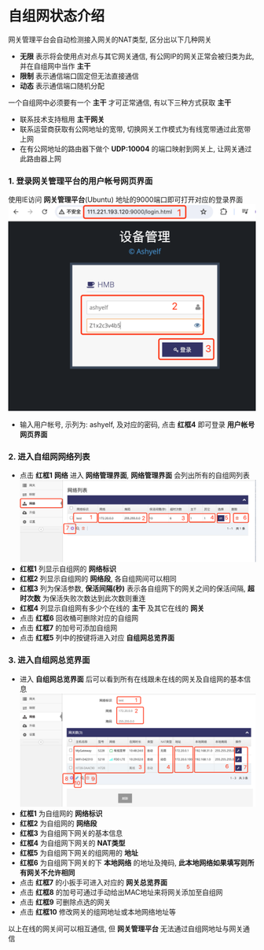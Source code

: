 

# 自组网状态介绍   

网关管理平台会自动检测接入网关的NAT类型, 区分出以下几种网关   
- **无限** 表示将会使用点对点与其它网关通信, 有公网IP的网关正常会被归类为此, 并在自组网中当作 **主干**  
- **限制** 表示通信端口固定但无法直接通信   
- **动态** 表示通信端口随机分配   

一个自组网中必须要有一个 **主干** 才可正常通信, 有以下三种方式获取 **主干**  
- 联系技术支持租用 **主干网关**   
- 联系运营商获取有公网地址的宽带, 切换网关工作模式为有线宽带通过此宽带上网   
- 在有公网地址的路由器下做个 **UDP:10004** 的端口映射到网关上, 让网关通过此路由器上网   


### 1. 登录网关管理平台的用户帐号网页界面   

使用IE访问 **网关管理平台**(Ubuntu) 地址的9000端口即可打开对应的登录界面   
![avatar](./ashyelf_login_cn.jpg)   
- 输入用户帐号, 示列为: ashyelf, 及对应的密码, 点击 **红框4** 即可登录 **用户帐号网页界面**   

### 2. 进入自组网网络列表  

- 点击 **红框1** **网络** 进入 **网络管理界面**,  **网络管理界面** 会列出所有的自组网列表   
![avatar](./network_status_cn.jpg)    
- **红框1** 列显示自组网的 **网络标识**   
- **红框2** 列显示自组网的 **网络段**, 各自组网间可以相同  
- **红框3** 列为保活参数, **保活间隔(秒)** 表示各自组网下的网关之间的保活间隔, **超时次数** 为保活失败次数达到此次数则重连   
- **红框4** 列显示自组网有多少个在线的 **主干** 及其它在线的 **网关**   
- 点击 **红框6** 回收桶可删除对应的自组网      
- 点击 **红框7** 的加号可添加自组网    
- 点击 **红框5** 列中的按键将进入对应 **自组网总览界面**   

### 3. 进入自组网总览界面  

- 进入 **自组网总览界面** 后可以看到所有在线跟未在线的网关及自组网的基本信息   
![avatar](./network_status_all_cn.jpg)    
- **红框1** 为自组网的 **网络标识**   
- **红框2** 为自组网的 **网络段**   
- **红框3** 为自组网下网关的基本信息   
- **红框4** 为自组网下网关的 **NAT类型**   
- **红框5** 为自组网下网关的组网用的 **地址**   
- **红框6** 为自组网下网关的下 **本地网络** 的地址及掩码, **此本地网络如果填写则所有网关不允许相同**   
- 点击 **红框7** 的小扳手可进入对应的 **网关总览界面**   
- 点击 **红框8** 的加号可通过手动给出MAC地址来将网关添加至自组网   
- 点击 **红框9** 可删除点选的网关   
- 点击 **红框10** 修改网关的组网地址或本地网络地址等   

以上在线的网关间可以相互通信, 但 **网关管理平台** 无法通过自组网地址与网关通信  


